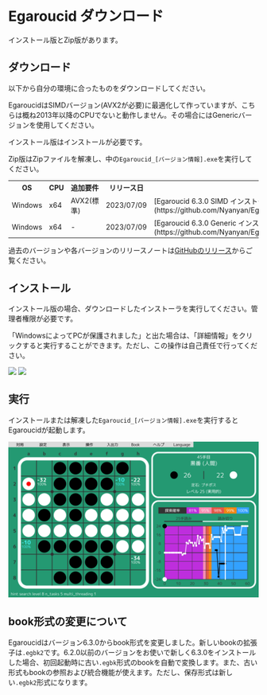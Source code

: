 # Egaroucid ダウンロード

インストール版とZip版があります。



## ダウンロード

以下から自分の環境に合ったものをダウンロードしてください。



EgaroucidはSIMDバージョン(AVX2が必要)に最適化して作っていますが、こちらは概ね2013年以降のCPUでないと動作しません。その場合にはGenericバージョンを使用してください。



インストール版はインストールが必要です。



Zip版はZipファイルを解凍し、中の```Egaroucid_[バージョン情報].exe```を実行してください。



<table>
    <tr>
        <th>OS</th>
        <th>CPU</th>
        <th>追加要件</th>
        <th>リリース日</th>
        <th>インストール版</th>
        <th>Zip版</th>
    </tr>
    <tr>
        <td>Windows</td>
        <td>x64</td>
        <td>AVX2(標準)</td>
        <td>2023/07/09</td>
        <td>[Egaroucid 6.3.0 SIMD インストーラ](https://github.com/Nyanyan/Egaroucid/releases/download/v6.3.0/Egaroucid_6_3_0_SIMD_installer.exe)</td>
        <td>[Egaroucid 6.3.0 SIMD Zip](https://github.com/Nyanyan/Egaroucid/releases/download/v6.3.0/Egaroucid_6_3_0_Windows_x64_SIMD_Portable.zip)</td>
    </tr>
    <tr>
        <td>Windows</td>
        <td>x64</td>
        <td>-</td>
        <td>2023/07/09</td>
        <td>[Egaroucid 6.3.0 Generic インストーラ](https://github.com/Nyanyan/Egaroucid/releases/download/v6.3.0/Egaroucid_6_3_0_Generic_installer.exe)</td>
        <td>[Egaroucid 6.3.0 Generic Zip](https://github.com/Nyanyan/Egaroucid/releases/download/v6.3.0/Egaroucid_6_3_0_Windows_x64_Generic_Portable.zip)</td>
    </tr>
</table>



過去のバージョンや各バージョンのリリースノートは[GitHubのリリース](https://github.com/Nyanyan/Egaroucid/releases)からご覧ください。



## インストール

インストール版の場合、ダウンロードしたインストーラを実行してください。管理者権限が必要です。



「WindowsによってPCが保護されました」と出た場合は、「詳細情報」をクリックすると実行することができます。ただし、この操作は自己責任で行ってください。

<div class="centering_box">
    <img class="pic2" src="img/cant_run1.png">
    <img class="pic2" src="img/cant_run2.png">
</div>



## 実行

インストールまたは解凍した<code>Egaroucid_[バージョン情報].exe</code>を実行するとEgaroucidが起動します。

<div class="centering_box">
    <img class="pic" src="img/egaroucid.png">
</div>


## book形式の変更について

Egaroucidはバージョン6.3.0からbook形式を変更しました。新しいbookの拡張子は```.egbk2```です。6.2.0以前のバージョンをお使いで新しく6.3.0をインストールした場合、初回起動時に古い```.egbk```形式のbookを自動で変換します。また、古い形式もbookの参照および統合機能が使えます。ただし、保存形式は新しい```.egbk2```形式になります。
